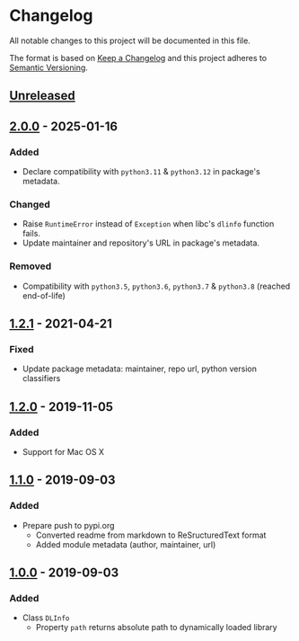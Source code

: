 # Changelog

All notable changes to this project will be documented in this file.

The format is based on [Keep a Changelog](http://keepachangelog.com/en/1.0.0/)
and this project adheres to [Semantic Versioning](http://semver.org/spec/v2.0.0.html).

## [Unreleased]

## [2.0.0] - 2025-01-16
### Added
- Declare compatibility with `python3.11` & `python3.12` in package's metadata.

### Changed
- Raise `RuntimeError` instead of `Exception` when libc's `dlinfo` function fails.
- Update maintainer and repository's URL in package's metadata.

### Removed
- Compatibility with `python3.5`, `python3.6`, `python3.7` & `python3.8`
  (reached end-of-life)

## [1.2.1] - 2021-04-21 
### Fixed
- Update package metadata: maintainer, repo url, python version classifiers

## [1.2.0] - 2019-11-05
### Added
- Support for Mac OS X

## [1.1.0] - 2019-09-03
### Added
- Prepare push to pypi.org
  - Converted readme from markdown to ReSructuredText format
  - Added module metadata (author, maintainer, url)

## [1.0.0] - 2019-09-03
### Added
- Class `DLInfo`
  - Property `path` returns absolute path to dynamically loaded library

[Unreleased]: https://github.com/cloudflightio/python-dlinfo/compare/v2.0.0...HEAD
[2.0.0]: https://github.com/cloudflightio/python-dlinfo/compare/v1.2.1...v2.0.0
[1.2.1]: https://github.com/cloudflightio/python-dlinfo/compare/v1.2.0...v1.2.1
[1.2.0]: https://github.com/cloudflightio/python-dlinfo/compare/v1.1.0...v1.2.0
[1.1.0]: https://github.com/cloudflightio/python-dlinfo/compare/v1.0.0...v1.1.0
[1.0.0]: https://github.com/cloudflightio/python-dlinfo/releases/tag/v1.0.0
